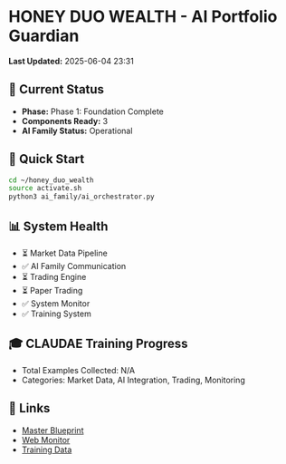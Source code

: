 # HONEY DUO WEALTH - AI Portfolio Guardian
**Last Updated:** 2025-06-04 23:31

## 🎯 Current Status
- **Phase:** Phase 1: Foundation Complete
- **Components Ready:** 3
- **AI Family Status:** Operational

## 🚀 Quick Start
```bash
cd ~/honey_duo_wealth
source activate.sh
python3 ai_family/ai_orchestrator.py
```

## 📊 System Health
- ⏳ Market Data Pipeline
- ✅ AI Family Communication
- ⏳ Trading Engine
- ⏳ Paper Trading
- ✅ System Monitor
- ✅ Training System


## 🎓 CLAUDAE Training Progress
- Total Examples Collected: N/A
- Categories: Market Data, AI Integration, Trading, Monitoring

## 🔗 Links
- [Master Blueprint](documentation/master_blueprint_v1.3.md)
- [Web Monitor](https://monitor.honey-duo.com)
- [Training Data](ai_family/claudae/training/)
